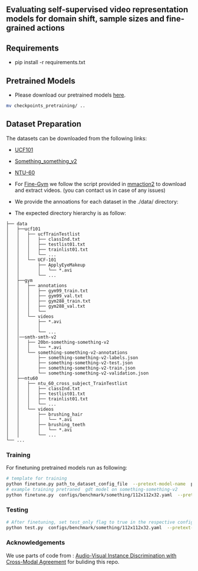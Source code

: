 ## Evaluating self-supervised video representation models for domain shift, sample sizes and fine-grained actions 
## Requirements

* pip install -r requirements.txt 

## Pretrained Models
* Please download our pretrained models  [here](https://surfdrive.surf.nl/files/index.php/s/Zw9tbuOYAInzVQC).
```bash
mv checkpoints_pretraining/ ..
```

## Dataset Preparation
The datasets can be downloaded from the following links:

* [UCF101 ](http://crcv.ucf.edu/data/UCF101.php)
* [Something_something_v2](https://developer.qualcomm.com/software/ai-datasets/something-something)
* [NTU-60](https://rose1.ntu.edu.sg/dataset/actionRecognition/)
* For [Fine-Gym]() we follow the script provided in [mmaction2](https://github.com/open-mmlab/mmaction2/blob/master/tools/data/gym/README.md) to download and extract videos. (you can contact us in case of any issues)

* We provide the annoations for each dataset in the ./data/ directory:
* The expected directory hierarchy is as follow:
```
├── data
│   ├──ucf101
│   │   ├── ucfTrainTestlist
│   │   │   ├── classInd.txt
│   │   │   ├── testlist01.txt
│   │   │   ├── trainlist01.txt
│   │   │   └── ...
│   │   └── UCF-101
│   │       ├── ApplyEyeMakeup
│   │       │   └── *.avi
│   │       └── ...
│   ├──gym
│   │   ├── annotations
│   │   │   ├── gym99_train.txt
│   │   │   ├── gym99_val.txt 
│   │   │   ├── gym288_train.txt
│   │   │   ├── gym288_val.txt
│   │   │   └──
│   │   └── videos
│   │       ├── *.avi
│   │       │   
│   │       └── ...
│   │──smth-smth-v2
│   │   ├── 20bn-something-something-v2
│   │   │   └── *.avi
│   │   └── something-something-v2-annotations
│   │       ├── something-something-v2-labels.json
│   │       ├── something-something-v2-test.json
│   │       ├── something-something-v2-train.json
│   │       └── something-something-v2-validation.json
│   ├──ntu60
│   │   ├── ntu_60_cross_subject_TrainTestlist
│   │   │   ├── classInd.txt
│   │   │   ├── testlist01.txt
│   │   │   ├── trainlist01.txt
│   │   │   └── ...
│   │   └── videos
│   │       ├── brushing_hair
│   │       │   └── *.avi
│   │       ├── brushing_teeth
│   │       │   └── *.avi
│   │       └── ...
└── ...
```

### Training
For finetuning pretrained models run as following:

```bash
# template for training  
python finetune.py path_to_dataset_config_file  --pretext-model-name  pretrained_model_name --pretext-model-path path_to_pretrained_checkpoint  --finetune-ckpt-path path_to_save_finetuned_checkpoints  
# example training pretraned  gdt model on something-something-v2 
python finetune.py  configs/benchmark/something/112x112x32.yaml  --pretext-model-name  gdt --pretext-model-path ../checkpoints_pretraining/gdt/gdt_K400.pth --finetune-ckpt-path ./checkpoints/gdt/ --seed 100

```
### Testing

```bash
# After finetuning, set test_only flag to true in the respective config file (e.g configs/benchmark/something/112x112x32.yaml)  and run
python test.py  configs/benchmark/something/112x112x32.yaml  --pretext-model-name  gdt --pretext-model-path ../checkpoints_pretraining/gdt/gdt_K400.pth --finetune-ckpt-path ./checkpoints/gdt/
```


### Acknowledgements
 We use parts of  code from : [Audio-Visual Instance Discrimination with Cross-Modal Agreement](https://github.com/facebookresearch/AVID-CMA) for buliding this repo. 
